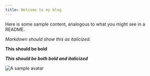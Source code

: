 ```yaml
---
title: Welcome to my blog
---
```


Here is some sample content,
analogous to what you might see in a README.

*Markdown should show this as italicized.*

**This should be bold**

***This should be both bold and italicized***

<img src="{{ site.avatar }}" alt="A sample avatar"> 
